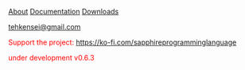 [About](about.md)
[Documentation](https://github.com/suku260/sapphire.wiki.git)
[Downloads](blog.md)

tehkensei@gmail.com


Support the project: <a> https://ko-fi.com/sapphireprogramminglanguage </a>

under development v0.6.3
<style>
  body {
    color: red;
  }
</style>


